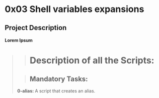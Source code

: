# 0x03 Shell variables expansions

## Project Description
#### Lorem Ipsum

> > # Description of all the Scripts:
>
> > ## Mandatory Tasks:
>
> **0-alias:** A script that creates an alias.
